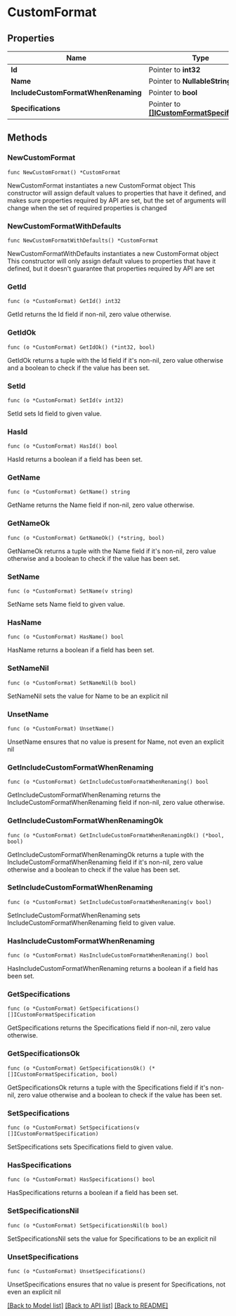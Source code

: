 # CustomFormat

## Properties

Name | Type | Description | Notes
------------ | ------------- | ------------- | -------------
**Id** | Pointer to **int32** |  | [optional] 
**Name** | Pointer to **NullableString** |  | [optional] 
**IncludeCustomFormatWhenRenaming** | Pointer to **bool** |  | [optional] 
**Specifications** | Pointer to [**[]ICustomFormatSpecification**](ICustomFormatSpecification.md) |  | [optional] 

## Methods

### NewCustomFormat

`func NewCustomFormat() *CustomFormat`

NewCustomFormat instantiates a new CustomFormat object
This constructor will assign default values to properties that have it defined,
and makes sure properties required by API are set, but the set of arguments
will change when the set of required properties is changed

### NewCustomFormatWithDefaults

`func NewCustomFormatWithDefaults() *CustomFormat`

NewCustomFormatWithDefaults instantiates a new CustomFormat object
This constructor will only assign default values to properties that have it defined,
but it doesn't guarantee that properties required by API are set

### GetId

`func (o *CustomFormat) GetId() int32`

GetId returns the Id field if non-nil, zero value otherwise.

### GetIdOk

`func (o *CustomFormat) GetIdOk() (*int32, bool)`

GetIdOk returns a tuple with the Id field if it's non-nil, zero value otherwise
and a boolean to check if the value has been set.

### SetId

`func (o *CustomFormat) SetId(v int32)`

SetId sets Id field to given value.

### HasId

`func (o *CustomFormat) HasId() bool`

HasId returns a boolean if a field has been set.

### GetName

`func (o *CustomFormat) GetName() string`

GetName returns the Name field if non-nil, zero value otherwise.

### GetNameOk

`func (o *CustomFormat) GetNameOk() (*string, bool)`

GetNameOk returns a tuple with the Name field if it's non-nil, zero value otherwise
and a boolean to check if the value has been set.

### SetName

`func (o *CustomFormat) SetName(v string)`

SetName sets Name field to given value.

### HasName

`func (o *CustomFormat) HasName() bool`

HasName returns a boolean if a field has been set.

### SetNameNil

`func (o *CustomFormat) SetNameNil(b bool)`

 SetNameNil sets the value for Name to be an explicit nil

### UnsetName
`func (o *CustomFormat) UnsetName()`

UnsetName ensures that no value is present for Name, not even an explicit nil
### GetIncludeCustomFormatWhenRenaming

`func (o *CustomFormat) GetIncludeCustomFormatWhenRenaming() bool`

GetIncludeCustomFormatWhenRenaming returns the IncludeCustomFormatWhenRenaming field if non-nil, zero value otherwise.

### GetIncludeCustomFormatWhenRenamingOk

`func (o *CustomFormat) GetIncludeCustomFormatWhenRenamingOk() (*bool, bool)`

GetIncludeCustomFormatWhenRenamingOk returns a tuple with the IncludeCustomFormatWhenRenaming field if it's non-nil, zero value otherwise
and a boolean to check if the value has been set.

### SetIncludeCustomFormatWhenRenaming

`func (o *CustomFormat) SetIncludeCustomFormatWhenRenaming(v bool)`

SetIncludeCustomFormatWhenRenaming sets IncludeCustomFormatWhenRenaming field to given value.

### HasIncludeCustomFormatWhenRenaming

`func (o *CustomFormat) HasIncludeCustomFormatWhenRenaming() bool`

HasIncludeCustomFormatWhenRenaming returns a boolean if a field has been set.

### GetSpecifications

`func (o *CustomFormat) GetSpecifications() []ICustomFormatSpecification`

GetSpecifications returns the Specifications field if non-nil, zero value otherwise.

### GetSpecificationsOk

`func (o *CustomFormat) GetSpecificationsOk() (*[]ICustomFormatSpecification, bool)`

GetSpecificationsOk returns a tuple with the Specifications field if it's non-nil, zero value otherwise
and a boolean to check if the value has been set.

### SetSpecifications

`func (o *CustomFormat) SetSpecifications(v []ICustomFormatSpecification)`

SetSpecifications sets Specifications field to given value.

### HasSpecifications

`func (o *CustomFormat) HasSpecifications() bool`

HasSpecifications returns a boolean if a field has been set.

### SetSpecificationsNil

`func (o *CustomFormat) SetSpecificationsNil(b bool)`

 SetSpecificationsNil sets the value for Specifications to be an explicit nil

### UnsetSpecifications
`func (o *CustomFormat) UnsetSpecifications()`

UnsetSpecifications ensures that no value is present for Specifications, not even an explicit nil

[[Back to Model list]](../README.md#documentation-for-models) [[Back to API list]](../README.md#documentation-for-api-endpoints) [[Back to README]](../README.md)


